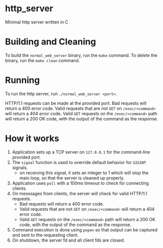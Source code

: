 # http_server
Minimal http server written in C

# Building and Cleaning
To build the `normal_web_server` binary, run the `make` command.
To delete the binary, run the `make clean` command.

# Running
To run the http server, run `./normal_web_server <port>`.

HTTP/1.1 requests can be made at the provided port.
Bad requests will return a 400 error code.
Valid requests that are not `GET` on `/exec/<command>` will return a 404 error code.
Valid `GET` requests on the `/exec/<command>` path will return a 200 OK code, with the output of the command as the response.

# How it works
1. Application sets up a TCP server on `127.0.0.1` for the command-line provided port.
2. The `signal` function is used to override default behavior for `SIGINT` signals.
    - on receiving this signal, it sets an integer to 1 which will stop the main loop, so that the server is cleaned up properly.
3. Application uses `poll` with a 100ms timeout to check for connecting clients.
4. On messsages from clients, the server will check for valid HTTP/1.1 requests.
    - Bad requests will return a 400 error code.
    - Valid requests that are not `GET` on `/exec/<command>` will return a 404 error code.
    - Valid `GET` requests on the `/exec/<command>` path will return a 200 OK code, with the output of the command as the response.
5. Command execution is done using `popen` so that output can be captured and sent to the requesting client.
6. On shutdown, the server fd and all client fds are closed.
